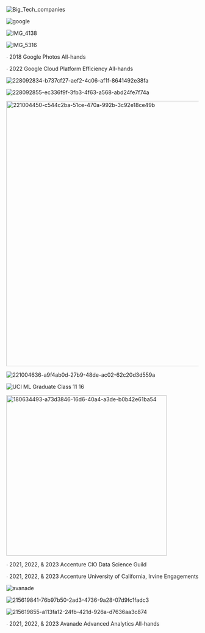 ![Big_Tech_companies](https://github.com/shawna-tuli-silicon-valley/big-tech-silicon-valley-public-speaking/assets/19508013/54bb1493-88eb-4154-953f-c8f4a49309b9)

![google](https://user-images.githubusercontent.com/19508013/231303535-926f9ad2-4ca0-40d9-92d1-b43f27510533.png)

![IMG_4138](https://github.com/shawna-tuli-silicon-valley/big-tech-silicon-valley-public-speaking/assets/19508013/994b26dd-b5e1-471d-bae8-766427b81664)

![IMG_5316](https://github.com/shawna-tuli-silicon-valley/big-tech-silicon-valley-public-speaking/assets/19508013/d5c0b21a-7862-457c-ab13-0a5d43848e0a)

∙ 2018 Google Photos All-hands

∙ 2022 Google Cloud Platform Efficiency All-hands

![228092834-b737cf27-aef2-4c06-af1f-8641492e38fa](https://github.com/shawna-tuli-silicon-valley/big-tech-silicon-valley-public-speaking/assets/19508013/b02c054d-2f05-4b78-848b-3da80100ccdc)

![228092855-ec336f9f-3fb3-4f63-a568-abd24fe7f74a](https://github.com/shawna-tuli-silicon-valley/big-tech-silicon-valley-public-speaking/assets/19508013/d8e27e47-d3b0-4197-bedc-c83c5a4318da)

<img width="694" alt="221004450-c544c2ba-51ce-470a-992b-3c92e18ce49b" src="https://user-images.githubusercontent.com/19508013/231307217-7732ec71-0889-4735-a96e-c99a1cdc2006.png">

![221004636-a9f4ab0d-27b9-48de-ac02-62c20d3d559a](https://user-images.githubusercontent.com/19508013/231307203-55163f79-a704-40b4-850b-e6a1816f0087.jpg)

![UCI ML Graduate Class 11 16](https://github.com/shawna-tuli-silicon-valley/big-tech-silicon-valley-public-speaking/assets/19508013/65335390-25d4-4dca-bb7e-73590db6d8ee)

<img width="420" alt="180634493-a73d3846-16d6-40a4-a3de-b0b42e61ba54" src="https://user-images.githubusercontent.com/19508013/231304560-e377a70d-d1e0-477c-bf8c-aabf1b6c9876.png">

∙ 2021, 2022, & 2023 Accenture CIO Data Science Guild

∙ 2021, 2022, & 2023 Accenture University of California, Irvine  Engagements 

![avanade](https://user-images.githubusercontent.com/19508013/231303683-3fe673ad-da86-45d4-a4df-a64f9b251e32.png)

![215619841-76b97b50-2ad3-4736-9a28-07d9fc1fadc3](https://github.com/shawna-tuli-silicon-valley/big-tech-silicon-valley-public-speaking/assets/19508013/5ff519dd-530a-41b5-8baf-d9d4a946f685)

![215619855-a113fa12-24fb-421d-926a-d7636aa3c874](https://github.com/shawna-tuli-silicon-valley/big-tech-silicon-valley-public-speaking/assets/19508013/a8833397-f4ba-410a-bf20-bffc71f4c2c8)

∙ 2021, 2022, & 2023 Avanade Advanced Analytics All-hands
